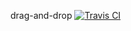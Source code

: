drag-and-drop [![Travis CI](https://travis-ci.org/kwakwak/drag-and-drop.svg?branch=master)](https://travis-ci.org/kwakwak/drag-and-drop)

